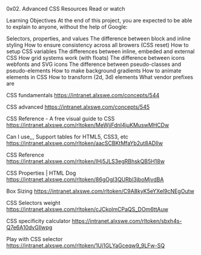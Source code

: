 0x02. Advanced CSS
Resources
Read or watch

Learning Objectives
At the end of this project, you are expected to be able to explain to anyone, without the help of Google:

Selectors, properties, and values
The difference between block and inline styling
How to ensure consistency across all browers (CSS reset)
How to setup CSS variables
The differences between inline, embeded and external CSS
How grid systems work (with floats)
The difference between icons webfonts and SVG icons
The difference between pseudo-classes and pseudo-elements
How to make background gradients
How to animate elements in CSS
How to transform (2d, 3d) elements
What vendor prefixes are

CSS fundamentals
https://intranet.alxswe.com/concepts/544

CSS advanced
https://intranet.alxswe.com/concepts/545

CSS Reference - A free visual guide to CSS
https://intranet.alxswe.com/rltoken/MeWjjFdnI4juKMuswMHCDw

Can I use,,, Support tables for HTML5, CSS3, etc
https://intranet.alxswe.com/rltoken/aacSCBKtMfaYb2ut8ADIIw

CSS Reference
https://intranet.alxswe.com/rltoken/IHj5JLS3egRBhskQB5H18w

CSS Properties | HTML Dog
https://intranet.alxswe.com/rltoken/86gOgI3QURbl3jboMjvdBA

Box Sizing
https://intranet.alxswe.com/rltoken/C9A8kyK5eYXel9cNEgOutw

CSS Selectors weight
https://intranet.alxswe.com/rltoken/cJCkolmCPaQS_DOm6ttAuw

CSS specificity calculator
https://intranet.alxswe.com/rltoken/sbxh4s-Q7e6A10dvGIlwpg

Play with CSS selector
https://intranet.alxswe.com/rltoken/1Ui1GLYaGceqw9_9LFw-SQ
